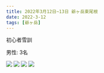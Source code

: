 ```yaml
---
title: 2022年3月12日~13日 爺ヶ岳東尾根
date: 2022-3-12
tags: [爺ヶ岳]
---
```


初心者雪訓

男性: 3名

![](/2022/03/12/20220312-2/1.jpg)
![](/2022/03/12/20220312-2/2.jpg)
![](/2022/03/12/20220312-2/3.jpg)
![](/2022/03/12/20220312-2/4.jpg)
